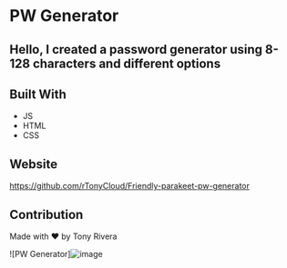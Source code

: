 # PW Generator

## Hello, I created a password generator using 8-128 characters and different options

## Built With

- JS
- HTML
- CSS

## Website

https://github.com/rTonyCloud/Friendly-parakeet-pw-generator

## Contribution

Made with ❤️ by Tony Rivera

![PW Generator]![image](https://user-images.githubusercontent.com/85594926/125889522-81f05177-398f-4246-8c0a-bc0582cd183a.png)
